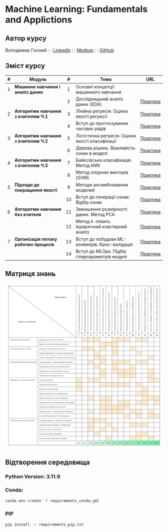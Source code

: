 # Machine Learning: Fundamentals and Applictions

## Автор курсу
Володимир Голомб : : [LinkedIn](https://www.linkedin.com/in/vholomb) : : [Medium](https://medium.com/@wldmrgml) : : [GitHub](https://github.com/woldemarg)

## Зміст курсу
| **#** | **Модуль** | **#** | **Тема** | **URL** |
|:---:|---|:---:|---|:---:|
| 1 | **Машинне навчання і аналіз даних** | 1 | Основні концепції машинного навчання |  |
|  |  | 2 | Дослідницький аналіз даних (EDA) | [Практика](notebooks/mod_01_topic_02_pandas_eda.ipynb) |
| 2 | **Алгоритми навчання з вчителем Ч.1** | 3 | Лінійна регресія. Оцінка якості регресії | [Практика](notebooks/mod_02_topic_03_linear_regression.ipynb) |
|  |  | 4 | Вступ до прогнозування часових рядів | [Практика](notebooks/mod_02_topic_04_time_series.ipynb) |
| 3 | **Алгоритми навчання з вчителем Ч.2** | 5 | Логістична регресія. Оцінка якості класифікації | [Практика](notebooks/mod_03_topic_05_logistic_regression.ipynb) |
|  |  | 6 | Дерева рішень. Важливість ознак в моделі | [Практика](notebooks/mod_03_topic_06_decision_tree.ipynb) |
| 4 | **Алгоритми навчання з вчителем Ч.3** | 7 | Байєсівська класифікація. Метод kNN | [Практика](notebooks/mod_04_topic_07_bayes_knn.ipynb) |
|  |  | 8 | Метод опорних векторів (SVM) | [Практика](notebooks/mod_04_topic_08_svm.ipynb) |
| 5 | **Підходи до покращення якості** | 9 | Методи ансамблювання моделей | [Практика](notebooks/mod_05_topic_09_ensembles.ipynb) |
|  |  | 10 | Вступ до генерації ознак. Відбір ознак | [Практика](notebooks/mod_05_topic_10_feature_engineering.ipynb) |
| 6 | **Алгоритми навчання без вчителя** | 11 | Зменшення розмірності даних. Метод PCA | [Практика](notebooks/mod_06_topic_11_pca.ipynb) |
|  |  | 12 | Метод k-means. Ієрархічний кластерний аналіз | [Практика](notebooks/mod_06_topic_12_kmeans.ipynb) |
| 7 | **Організація потоку робочих процесів** | 13 | Вступ до побудови ML-конвеєрів. Крос-валідація | [Практика](notebooks/mod_07_topic_13_mlpipe.ipynb) |
|  |  | 14 | Вступ до MLOps. Підбір гіперпараметрів моделі | [Практика](notebooks/mod_07_topic_14_mlflow.ipynb) |

## Матриця знань
![course mtx](images/mlf_course_mtx.png)

## Відтворення середовища

### Python Version: 3.11.9

### Conda:
```sh
conda env create -f requirements_conda.yml
```
### PIP
```sh
pip install -r requirements_pip.txt
```
